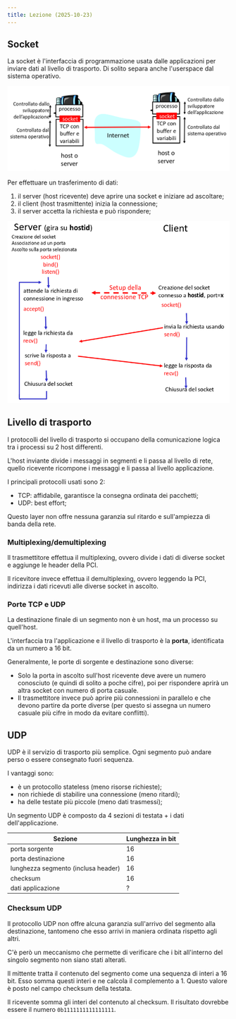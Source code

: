 ```yaml
---
title: Lezione (2025-10-23)
---
```


## Socket

La socket è l'interfaccia di programmazione usata dalle applicazioni per inviare
dati al livello di trasporto. Di solito separa anche l'userspace dal sistema
operativo.

![Vista ad alto livello del funzionamento di una socket](../../../../../images/reti/socket-alto-livello.png)

Per effettuare un trasferimento di dati:

1. il server (host ricevente) deve aprire una socket e iniziare ad ascoltare;
2. il client (host trasmittente) inizia la connessione;
3. il server accetta la richiesta e può rispondere;

![Esempio di richiesta con socket](../../../../../images/reti/socket-esempio-richiesta.png)

## Livello di trasporto

I protocolli del livello di trasporto si occupano della comunicazione logica tra
i processi su 2 host differenti.

L'host inviante divide i messaggi in segmenti e li passa al livello di rete,
quello ricevente ricompone i messaggi e li passa al livello applicazione.

I principali protocolli usati sono 2:

- TCP: affidabile, garantisce la consegna ordinata dei pacchetti;
- UDP: best effort;

Questo layer non offre nessuna garanzia sul ritardo e sull'ampiezza di banda
della rete.

### Multiplexing/demultiplexing

Il trasmettitore effettua il multiplexing, ovvero divide i dati di diverse
socket e aggiunge le header della PCI.

Il ricevitore invece effettua il demultiplexing, ovvero leggendo la PCI,
indirizza i dati ricevuti alle diverse socket in ascolto.

### Porte TCP e UDP

La destinazione finale di un segmento non è un host, ma un processo su
quell'host.

L'interfaccia tra l'applicazione e il livello di trasporto è la **porta**,
identificata da un numero a 16 bit.

Generalmente, le porte di sorgente e destinazione sono diverse:

- Solo la porta in ascolto sull'host ricevente deve avere un numero conosciuto
  (e quindi di solito a poche cifre), poi per rispondere aprirà un altra socket
  con numero di porta casuale.
- Il trasmettitore invece può aprire più connessioni in parallelo e che devono
  partire da porte diverse (per questo si assegna un numero casuale più cifre in
  modo da evitare conflitti).

## UDP

UDP è il servizio di trasporto più semplice. Ogni segmento può andare perso o
essere consegnato fuori sequenza.

I vantaggi sono:

- è un protocollo stateless (meno risorse richieste);
- non richiede di stabilire una connessione (meno ritardi);
- ha delle testate più piccole (meno dati trasmessi);

Un segmento UDP è composto da 4 sezioni di testata + i dati dell'applicazione.

| Sezione                             | Lunghezza in bit |
| ----------------------------------- | ---------------- |
| porta sorgente                      | 16               |
| porta destinazione                  | 16               |
| lunghezza segmento (inclusa header) | 16               |
| checksum                            | 16               |
| dati applicazione                   | ?                |

### Checksum UDP

Il protocollo UDP non offre alcuna garanzia sull'arrivo del segmento alla
destinazione, tantomeno che esso arrivi in maniera ordinata rispetto agli altri.

C'è però un meccanismo che permette di verificare che i bit all'interno del
singolo segmento non siano stati alterati.

Il mittente tratta il contenuto del segmento come una sequenza di interi a 16
bit. Esso somma questi interi e ne calcola il complemento a 1. Questo valore è
posto nel campo checksum della testata.

Il ricevente somma gli interi del contenuto al checksum. Il risultato dovrebbe
essere il numero `0b1111111111111111`.
